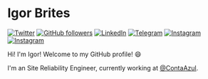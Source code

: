 # Igor Brites

[![Twitter](https://img.shields.io/twitter/follow/igorbrites?label=%40igorbrites&logo=twitter&style=for-the-badge)](https://twitter.com/igorbrites)
[![GitHub followers](https://img.shields.io/github/followers/igorbrites?label=%40igorbrites&logo=github&style=for-the-badge)](https://github.com/igorbrites)
[![LinkedIn](https://img.shields.io/badge/-Igor_Brites-555?logo=linkedin&style=for-the-badge&logoColor=0077B5)](https://www.linkedin.com/in/igorbrites)
[![Telegram](https://img.shields.io/badge/-@IgorBrites-555?logo=telegram&style=for-the-badge)](https://t.me/IgorBrites)
[![Instagram](https://img.shields.io/badge/-@igorbrites-555?logo=instagram&style=for-the-badge)](https://instagram.com/igorbrites)
[![Instagram](https://img.shields.io/badge/-@fn3147-555?logo=instagram&style=for-the-badge)](https://instagram.com/fn3147)


Hi! I'm Igor! Welcome to my GitHub profile! :smile:

I'm an Site Reliability Engineer, currently working at [@ContaAzul](https://github.com/ContaAzul).
